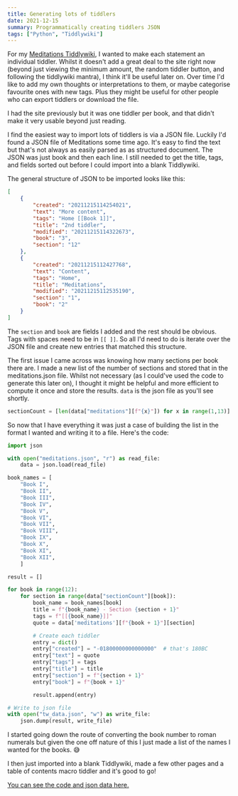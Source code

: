 ```yaml
---
title: Generating lots of tiddlers
date: 2021-12-15
summary: Programmatically creating tiddlers JSON
tags: ["Python", "Tiddlywiki"]
---
```


For my [Meditations Tiddlywiki](https://alexjj.github.io/Meditations/), I wanted to make each statement an individual tiddler.  Whilst it doesn't add a great deal to the site right now (beyond just viewing the minimum amount, the random tiddler button, and following the tiddlywiki mantra), I think it'll be useful later on. Over time I'd like to add my own thoughts or interpretations to them, or maybe categorise favourite ones with new tags. Plus they might be useful for other people who can export tiddlers or download the file.

I had the site previously but it was one tiddler per book, and that didn't make it very usable beyond just reading.

I find the easiest way to import lots of tiddlers is via a JSON file. Luckily I'd found a JSON file of Meditations some time ago. It's easy to find the text but that's not always as easily parsed as as structured document. The JSON was just book and then each line. I still needed to get the title, tags, and fields sorted out before I could import into a blank Tiddlywiki.

The general structure of JSON to be imported looks like this:

```json
[
    {
        "created": "20211215114254021",
        "text": "More content",
        "tags": "Home [[Book 1]]",
        "title": "2nd tiddler",
        "modified": "20211215114322673",
        "book": "3",
        "section": "12"
    },
    {
        "created": "20211215112427768",
        "text": "Content",
        "tags": "Home",
        "title": "Meditations",
        "modified": "20211215112535190",
        "section": "1",
        "book": "2"
    }
]
```

The `section` and `book` are fields I added and the rest should be obvious. Tags with spaces need to be in `[[ ]]`. So all I'd need to do is iterate over the JSON file and create new entries that matched this structure.

The first issue I came across was knowing how many sections per book there are. I made a new list of the number of sections and stored that in the meditations.json file. Whilst not necessary (as I could've used the code to generate this later on), I thought it might be helpful and more efficient to compute it once and store the results. `data` is the json file as you'll see shortly.

```python
sectionCount = [len(data["meditations"][f"{x}"]) for x in range(1,13)]
```

So now that I have everything it was just a case of building the list in the format I wanted and writing it to a file. Here's the code:

```python
import json

with open("meditations.json", "r") as read_file:
    data = json.load(read_file)

book_names = [
    "Book I",
    "Book II",
    "Book III",
    "Book IV",
    "Book V",
    "Book VI",
    "Book VII",
    "Book VIII",
    "Book IX",
    "Book X",
    "Book XI",
    "Book XII",
    ]

result = []

for book in range(12):
    for section in range(data["sectionCount"][book]):
        book_name = book_names[book]
        title = f"{book_name} - Section {section + 1}"
        tags = f"[[{book_name}]]"
        quote = data['meditations'][f"{book + 1}"][section]

        # Create each tiddler
        entry = dict()
        entry["created"] = "-01800000000000000"  # that's 180BC
        entry["text"] = quote
        entry["tags"] = tags
        entry["title"] = title
        entry["section"] = f"{section + 1}"
        entry["book"] = f"{book + 1}"

        result.append(entry)

# Write to json file
with open("tw_data.json", "w") as write_file:
    json.dump(result, write_file)
```

I started going down the route of converting the book number to roman numerals but given the one off nature of this I just made a list of the names I wanted for the books. 😅

I then just imported into a blank Tiddlywiki, made a few other pages and a table of contents macro tiddler and it's good to go!

[You can see the code and json data here.](https://github.com/alexjj/Meditations)
